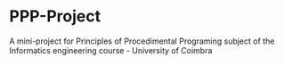 # PPP-Project
A mini-project for Principles of Procedimental Programing subject of the Informatics engineering course - University of Coimbra
